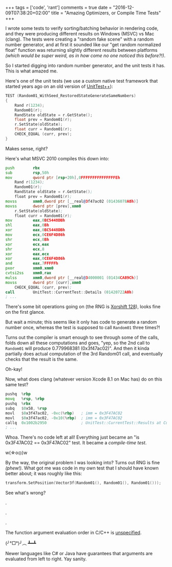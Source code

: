 +++
tags = ['code', 'rant']
comments = true
date = "2016-12-09T07:38:20+02:00"
title = "Amazing Optimizers, or Compile Time Tests"
+++

I wrote some tests to verify sorting/batching behavior in rendering code, and they were producing different
results on Windows (MSVC) vs Mac (clang). The tests were creating a "random fake scene" with a random number
generator, and at first it sounded like our "get random normalized float" function was returning slightly different results
between platforms _(which would be super weird, as in how come no one noticed this before?!)_.

So I started digging into random number generator, and the unit tests it has. This is what amazed me.

Here's one of the unit tests (we use a custom native test framework that started years ago on an old version of
[UnitTest++](https://unittest-cpp.github.io/)):

``` c++
TEST (Random01_WithSeed_RestoredStateGenerateSameNumbers)
{
	Rand r(1234);
	Random01(r);
	RandState oldState = r.GetState();
	float prev = Random01(r);
	r.SetState(oldState);
	float curr = Random01(r);
	CHECK_EQUAL (curr, prev);
}
```

Makes sense, right?

Here's what MSVC 2010 compiles this down into:

``` asm
push        rbx  
sub         rsp,50h  
mov         qword ptr [rsp+20h],0FFFFFFFFFFFFFFFEh  
	Rand r(1234);
	Random01(r);
	RandState oldState = r.GetState();
	float prev = Random01(r);
movss       xmm0,dword ptr [__real@3f47ac02 (01436078A8h)]  
movss       dword ptr [prev],xmm0  
	r.SetState(oldState);
	float curr = Random01(r);
mov         eax,0BC5448DBh  
shl         eax,0Bh  
xor         eax,0BC5448DBh  
mov         ecx,0CE6F4D86h  
shr         ecx,0Bh  
xor         ecx,eax  
shr         ecx,8  
xor         eax,ecx  
xor         eax,0CE6F4D86h  
and         eax,7FFFFFh  
pxor        xmm0,xmm0  
cvtsi2ss    xmm0,rax  
mulss       xmm0,dword ptr [__real@34000001 (01434CA89Ch)]  
movss       dword ptr [curr],xmm0  
	CHECK_EQUAL (curr, prev);
call        UnitTest::CurrentTest::Details (01420722A0h)
; ...
```

There's some bit operations going on (the RNG is [Xorshift 128](https://en.wikipedia.org/wiki/Xorshift)), looks fine on the first glance.

But wait a minute; this seems like it only has code to generate a random number once, whereas the test is supposed to call `Random01`
three times?!

Turns out the compiler is smart enough to see through some of the calls, folds down all these computations and goes, "yep, so the 2nd call
to `Random01` will produce 0.779968381 (0x3f47ac02)". And then it kinda partially does actual computation of the 3rd Random01 call, and
eventually checks that the result is the same.

Oh-kay!

Now, what does clang (whatever version Xcode 8.1 on Mac has) do on this same test?

``` asm
pushq  %rbp
movq   %rsp, %rbp
pushq  %rbx
subq   $0x58, %rsp
movl   $0x3f47ac02, -0xc(%rbp)   ; imm = 0x3F47AC02 
movl   $0x3f47ac02, -0x10(%rbp)  ; imm = 0x3F47AC02 
callq  0x1002b2950               ; UnitTest::CurrentTest::Results at CurrentTest.cpp:7
; ...
```

Whoa. There's no code left at all! Everything just became an "is 0x3F47AC02 == 0x3F47AC02" test. It became a _compile-time test_.

w(☆o◎)w


By the way, the original problem I was looking into? Turns out RNG is fine _(phew!)_. What got me was code in my own test that
I should have known better about; it was roughly like this:

```c++
transform.SetPosition(Vector3f(Random01(), Random01(), Random01()));
```
See what's wrong?

.

.

.

The function argument evaluation order in C/C++ is [unspecified](http://en.cppreference.com/w/cpp/language/eval_order).

(╯°□°)╯︵ ┻━┻

Newer languages like C# or Java have guarantees that arguments are evaluated from left to right. Yay sanity.
